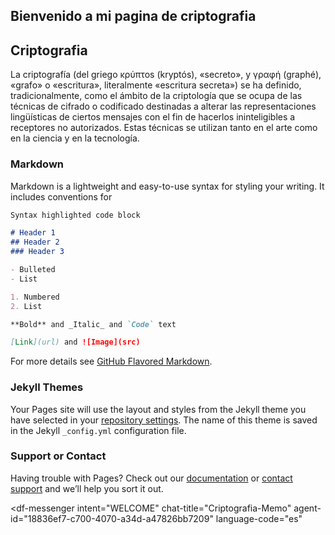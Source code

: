 ## Bienvenido a mi pagina de criptografia
## Criptografia
La criptografía (del griego κρύπτos (kryptós), «secreto», y γραφή (graphé), «grafo» o «escritura», literalmente «escritura secreta») se ha definido, tradicionalmente, como el ámbito de la criptología que se ocupa de las técnicas de cifrado o codificado destinadas a alterar las representaciones lingüísticas de ciertos mensajes con el fin de hacerlos ininteligibles a receptores no autorizados. Estas técnicas se utilizan tanto en el arte como en la ciencia y en la tecnología.

### Markdown

Markdown is a lightweight and easy-to-use syntax for styling your writing. It includes conventions for

```markdown
Syntax highlighted code block

# Header 1
## Header 2
### Header 3

- Bulleted
- List

1. Numbered
2. List

**Bold** and _Italic_ and `Code` text

[Link](url) and ![Image](src)
```

For more details see [GitHub Flavored Markdown](https://guides.github.com/features/mastering-markdown/).

### Jekyll Themes

Your Pages site will use the layout and styles from the Jekyll theme you have selected in your [repository settings](https://github.com/GuilleMemo1998/GuilleMemo1998.github.io/settings). The name of this theme is saved in the Jekyll `_config.yml` configuration file.

### Support or Contact

Having trouble with Pages? Check out our [documentation](https://docs.github.com/categories/github-pages-basics/) or [contact support](https://github.com/contact) and we’ll help you sort it out.

<script src="https://www.gstatic.com/dialogflow-console/fast/messenger/bootstrap.js?v=1"></script>
<df-messenger
  intent="WELCOME"
  chat-title="Criptografia-Memo"
  agent-id="18836ef7-c700-4070-a34d-a47826bb7209"
  language-code="es"
></df-messenger>
